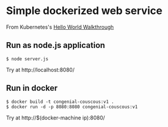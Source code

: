 # Simple dockerized web service

From Kubernetes's [Hello World Walkthrough](http://kubernetes.io/docs/hellonode/)

## Run as node.js application

```Shell
$ node server.js
```

Try at http://localhost:8080/

## Run in docker

```Shell
$ docker build -t congenial-couscous:v1 .
$ docker run -d -p 8080:8080 congenial-couscous:v1
```

Try at http://$(docker-machine ip):8080/
